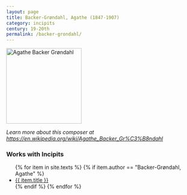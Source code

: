 ```yaml
---
layout: page
title: Backer-Grøndahl, Agathe (1847-1907)
category: incipits
century: 19-20th
permalink: /backer-grondahl/
---
```


<a title="Unknown author, Public domain, via Wikimedia Commons" href="https://commons.wikimedia.org/wiki/File:Agathe_Backer_Gr%C3%B8ndahl.jpg"><img width="200" alt="Agathe Backer Grøndahl" src="https://upload.wikimedia.org/wikipedia/commons/a/ab/Agathe_Backer_Gr%C3%B8ndahl.jpg"></a>

*Learn more about this composer at <a href="https://en.wikipedia.org/wiki/Agathe_Backer_Gr%C3%B8ndahl" target="_blank">https://en.wikipedia.org/wiki/Agathe_Backer_Gr%C3%B8ndahl</a>*
<br/>

### Works with Incipits
<ul class="texts">
    {% for item in site.texts %}
      {% if item.author == "Backer-Grøndahl, Agathe" %}
          <li class="text-title">
          <a href="{{ site.baseurl }}{{ item.url }}">
        {{ item.title }}
              </a>
    </li>
      {% endif %}
    {% endfor %}
</ul>
